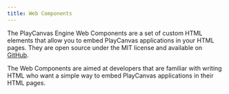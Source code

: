 ```yaml
---
title: Web Components
---
```


The PlayCanvas Engine Web Components are a set of custom HTML elements that allow you to embed PlayCanvas applications in your HTML pages. They are open source under the MIT license and available on [GitHub](https://github.com/playcanvas/web-components).

The Web Components are aimed at developers that are familiar with writing HTML who want a simple way to embed PlayCanvas applications in their HTML pages.
